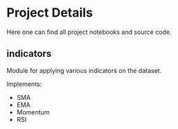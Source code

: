 # Project Details
Here one can find all project notebooks and source code.

## indicators
Module for applying various indicators on the dataset.

Implements:
- SMA
- EMA
- Momentum
- RSI
